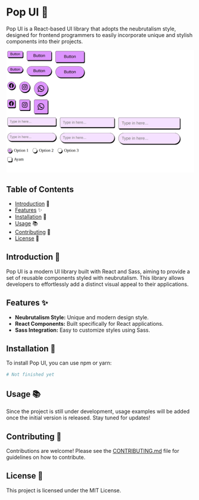 # Pop UI 🎨

Pop UI is a React-based UI library that adopts the neubrutalism style, designed for frontend programmers to easily incorporate unique and stylish components into their projects.

![Pop UI Logo](https://github.com/bmsptra24/pop-ui/blob/main/docs/preview/preview.png?raw=true)

## Table of Contents

- [Introduction](#introduction) 📖
- [Features](#features) ✨
- [Installation](#installation) 💾
- [Usage](#usage) 📚
- [Contributing](#contributing) 🤝
- [License](#license) 📝

## Introduction 📖

Pop UI is a modern UI library built with React and Sass, aiming to provide a set of reusable components styled with neubrutalism. This library allows developers to effortlessly add a distinct visual appeal to their applications.

## Features ✨

- **Neubrutalism Style:** Unique and modern design style.
- **React Components:** Built specifically for React applications.
- **Sass Integration:** Easy to customize styles using Sass.

## Installation 💾

To install Pop UI, you can use npm or yarn:

```bash
# Not finished yet
```

## Usage 📚

Since the project is still under development, usage examples will be added once the initial version is released. Stay tuned for updates!

## Contributing 🤝

Contributions are welcome! Please see the [CONTRIBUTING.md](https://github.com/bmsptra24/pop-ui/blob/main/docs/add-new-component.md) file for guidelines on how to contribute.

## License 📝

This project is licensed under the MIT License.
